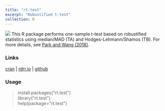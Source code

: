 ```yaml
---
title: "rt.test"
excerpt: "Robustified t-test"
collection: R
---
```

[![](https://cranlogs.r-pkg.org/badges/grand-total/rt.test)](https://cran.r-project.org/web/packages/rt.test/)
This R package performs one-sample t-test based on robustified statistics using median/MAD 
(TA) and Hodges-Lehmann/Shamos (TB). 
For more details, see [Park and Wang (2018)](https://arxiv.org/abs/1807.02215). 

### Links
 [cran](https://cran.r-project.org/web/packages/rt.test/) | [rdrr.io](https://rdrr.io/cran/rt.test/) | [github](https://github.com/AppliedStat/R/tree/master/rt.test) 

### Usage
> install.packages(\"rt.test\") <br />
> library(\"rt.test\")  <br />
> help(package=\"rt.test\")  
